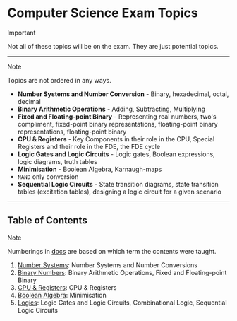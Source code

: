 # Computer Science Exam Topics

> [!IMPORTANT]
> Not all of these topics will be on the exam. They are just potential topics.

***

> [!NOTE]
> Topics are not ordered in any ways.

- **Number Systems and Number Conversion** - Binary, hexadecimal, octal, decimal
- **Binary Arithmetic Operations** - Adding, Subtracting, Multiplying
- **Fixed and Floating-point Binary** - Representing real numbers, two's compliment, fixed-point binary representations, floating-point binary representations, floating-point binary
- **CPU & Registers** - Key Components in their role in the CPU, Special Registers and their role in the FDE, the FDE cycle
- **Logic Gates and Logic Circuits** - Logic gates, Boolean expressions, logic diagrams, truth tables
- **Minimisation** - Boolean Algebra, Karnaugh-maps
- `NAND` only conversion
- **Sequential Logic Circuits** - State transition diagrams, state transition tables (excitation tables), designing a logic circuit for a given scenario

***

## Table of Contents

> [!NOTE]
> Numberings in [docs](/docs/) are based on which term the contents were taught.

1. [Number Systems](/docs/1.1-number_systems.md): Number Systems and Number Conversions
2. [Binary Numbers](/docs/1.2-binary_numbers.md): Binary Arithmetic Operations, Fixed and Floating-point Binary
3. [CPU & Registers](/docs/1.3-cpu_registers.md): CPU & Registers
4. [Boolean Algebra](/docs/2.1-boolean_algebra.md): Minimisation
5. [Logics](/docs/2.2-logic.md): Logic Gates and Logic Circuits, Combinational Logic, Sequential Logic Circuits

